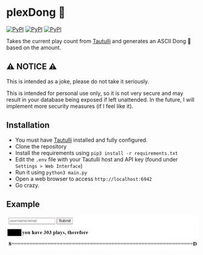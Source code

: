 # plexDong 🍆
[![PyPI](https://img.shields.io/pypi/v/flask?label=flask&style=flat-square)](https://pypi.org/project/Flask/)
[![PyPI](https://img.shields.io/pypi/v/requests?label=requests&style=flat-square)](https://pypi.org/project/requests/)
[![PyPI](https://img.shields.io/pypi/v/python-dotenv?label=python-dotenv&style=flat-square)](https://pypi.org/project/python-dotenv/)

Takes the current play count from [Tautulli](https://github.com/Tautulli/Tautulli) and generates an ASCII Dong 🍆 based on the amount.

## ⚠ NOTICE ⚠

This is intended as a joke, please do not take it seriously.

This is intended for personal use only, so it is not very secure and may result in your database being exposed if left unattended. In the future, I will implement more security measures (if I feel like it).

## Installation
- You must have [Tautulli](https://github.com/Tautulli/Tautulli) installed and fully configured.
- Clone the repository 
- Install the requirements using `pip3 install -r requirements.txt`
- Edit the `.env` file with your Tautulli host and API key (found under `Settings > Web Interface`)
- Run it using `python3 main.py`
- Open a web browser to access `http://localhost:6942`
- Go crazy.

## Example
![Example](https://github.com/poopi67/plexDong/blob/main/assets/output.jpg)
